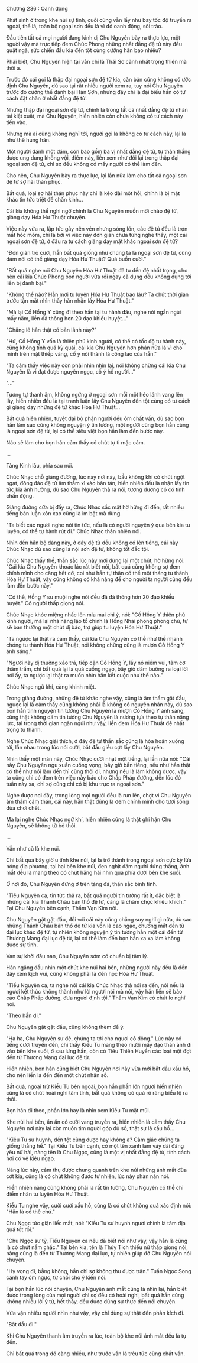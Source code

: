 




Chương 236 : Oanh động


Phát sinh ở trong khe núi sự tình, cuối cùng vẫn lấy như bay tốc độ truyền ra ngoài, thế là, toàn bộ ngoại sơn đều là vì đó oanh động, sôi trào.

Đầu tiên tất cả mọi người đang kinh dị Chu Nguyên bày ra thực lực, một người vậy mà trực tiếp đem Chúc Phong những nhất đẳng đệ tử này đều quật ngã, sức chiến đấu kia đến tột cùng cường hãn bao nhiêu?

Phải biết, Chu Nguyên hiện tại vẫn chỉ là Thái Sơ cảnh nhất trọng thiên mà thôi a.

Trước đó cái gọi là thập đại ngoại sơn đệ tử kia, căn bản cũng không có ước định Chu Nguyên, dù sao tại rất nhiều người xem ra, tuy nói Chu Nguyên trước đó cường thế đánh bại Hàn Sơn, nhưng đây chỉ là đại biểu hắn có tư cách đặt chân ở nhất đẳng đệ tử.

Nhưng thập đại ngoại sơn đệ tử, chính là trong tất cả nhất đẳng đệ tử nhân tài kiệt xuất, mà Chu Nguyên, hiển nhiên còn chưa không có tư cách này tiến vào.

Nhưng mà ai cũng không nghĩ tới, người gọi là không có tư cách này, lại là như thế hung hãn.

Một người đánh một đám, còn bao gồm ba vị nhất đẳng đệ tử, tự thân thắng được ung dung không vội, điểm này, liền xem như đổi lại trong thập đại ngoại sơn đệ tử, chỉ sợ đều không có mấy người có thể làm đến.

Cho nên, Chu Nguyên bày ra thực lực, lại lần nữa làm cho tất cả ngoại sơn đệ tử sợ hãi thán phục.

Bất quá, loại sợ hãi thán phục này chỉ là kéo dài một hồi, chính là bị mặt khác tin tức triệt để chấn kinh...

Cái kia không thể nghi ngờ chính là Chu Nguyên muốn mời chào đệ tử, giảng dạy Hóa Hư Thuật chuyện.

Việc này vừa ra, lập tức gây nên vén nhưng sóng lớn, các đệ tử đều là trợn mắt hốc mồm, chỉ là bởi vì việc này đơn giản chưa từng nghe thấy, một cái ngoại sơn đệ tử, ở đâu ra tư cách giảng dạy mặt khác ngoại sơn đệ tử?

"Đơn giản trò cười, hắn bất quá giống như chúng ta là ngoại sơn đệ tử, cũng dám nói có thể giảng dạy Hóa Hư Thuật? Quá buồn cười."

"Bất quá nghe nói Chu Nguyên Hóa Hư Thuật đã tu đến đệ nhất trọng, cho nên cái kia Chúc Phong bọn người vừa rồi ngay cả đụng đều không đụng tới liền bị đánh bại."

"Không thể nào? Hắn mới tu luyện Hóa Hư Thuật bao lâu? Ta chút thời gian trước tận mắt nhìn thấy hắn nhận lấy Hóa Hư Thuật."

"Mà lại Cố Hồng Y cũng đi theo hắn tại tu hành đâu, nghe nói ngắn ngủi mấy năm, liền đả thông hơn 20 đạo khiếu huyệt..."

"Chẳng lẽ hắn thật có bản lãnh này?"

"Hứ, Cố Hồng Y vốn là thiên phú kinh người, có thể có tốc độ tu hành này, cũng không tính quá kỳ quái, cái kia Chu Nguyên hơn phân nửa là vì cho mình trên mặt thiếp vàng, cố ý nói thành là công lao của hắn."

"Ta cảm thấy việc này còn phải nhìn nhìn lại, nói không chừng cái kia Chu Nguyên là vì đạt được nguyên ngọc, cố ý hố người..."

"..."

Tương tự thanh âm, không ngừng ở ngoại sơn mỗi một hẻo lánh vang lên lấy, hiển nhiên đều là tại tranh luận lấy Chu Nguyên đến tột cùng có tư cách gì giảng dạy những đệ tử khác Hóa Hư Thuật...

Bất quá hiển nhiên, tuyệt đại bộ phận người đều ôm chất vấn, dù sao bọn hắn làm sao cũng không nguyện ý tin tưởng, một người cùng bọn hắn cùng là ngoại sơn đệ tử, lại có thể siêu việt bọn hắn làm đến bước này.

Nào sẽ làm cho bọn hắn cảm thấy có chút tự ti mặc cảm.

...

Tàng Kinh lâu, phía sau núi.

Chúc Nhạc chỗ giảng đường, lúc này nơi này, bầu không khí có chút ngột ngạt, đông đảo đệ tử âm thầm xì xào bàn tán, hiển nhiên đều là nhận lấy tin tức kia ảnh hưởng, dù sao Chu Nguyên thả ra nói, tương đương có có tính chấn động.

Giảng đường cửa bị đẩy ra, Chúc Nhạc sắc mặt hờ hững đi đến, rất nhiều tiếng bàn luận xôn xao cũng là im bặt mà dừng.

"Ta biết các ngươi nghe nói tin tức, nếu là có người nguyện ý qua bên kia tu luyện, có thể tự hành rút đi." Chúc Nhạc thản nhiên nói.

Nhìn đến hắn bộ dáng này, ở đây đệ tử đều không có lên tiếng, cái này Chúc Nhạc dù sao cũng là nội sơn đệ tử, không tốt đắc tội.

Chúc Nhạc thấy thế, thần sắc lúc này mới dừng lại một chút, hờ hững nói: "Cái kia Chu Nguyên khoác lác rất biết nói, bất quá cũng không sợ đem chính mình cho căng hết cỡ, coi như hắn tự thân có thể một tháng tu thành Hóa Hư Thuật, vậy cũng không có khả năng để cho người ta người cũng đều làm đến bước này."

"Có thể, Hồng Y sư muội nghe nói đều đã đả thông hơn 20 đạo khiếu huyệt." Có người thấp giọng nói.

Chúc Nhạc khóe miệng nhấc lên mỉa mai chi ý, nói: "Cố Hồng Y thiên phú kinh người, mà lại nhà nàng lão tổ chính là Hồng Nhai phong phong chủ, tự sẽ ban thưởng một chút dị bảo, trợ giúp tu luyện Hóa Hư Thuật."

"Ta ngược lại thật ra cảm thấy, cái kia Chu Nguyên có thể như thế nhanh chóng tu thành Hóa Hư Thuật, nói không chừng cũng là mượn Cố Hồng Y ánh sáng."

"Người này dị thường xảo trá, tiếp cận Cố Hồng Y, lấy nó niềm vui, tâm cơ thâm trầm, chỉ bất quá lại là quá cuồng ngạo, bây giờ dám buông ra loại lời nói ấy, ta ngược lại thật ra muốn nhìn hắn kết cuộc như thế nào."

Chúc Nhạc ngữ khí, càng khinh miệt.

Trong giảng đường, những đệ tử khác nghe vậy, cũng là âm thầm gật đầu, ngược lại là cảm thấy cũng không phải là không có nguyên nhân này, dù sao bọn hắn tình nguyện tin tưởng Chu Nguyên là mượn Cố Hồng Y ánh sáng, cũng thật không dám tin tưởng Chu Nguyên là nương tựa theo tự thân năng lực, tại trong thời gian ngắn ngủi như vậy, liền đem Hóa Hư Thuật đệ nhất trọng tu thành.

Nghe Chúc Nhạc giải thích, ở đây đệ tử thần sắc cũng là hòa hoãn xuống tới, lẫn nhau trong lúc nói cười, bắt đầu giễu cợt lấy Chu Nguyên.

Nhìn thấy một màn này, Chúc Nhạc cười nhạt một tiếng, lại lần nữa nói: "Cái này Chu Nguyên ngu xuẩn cuồng vọng, bây giờ bắn tiếng, nếu như hắn thật có thể như nói làm đến thì cũng thôi đi, nhưng nếu là làm không được, vậy ta cũng chỉ có đem trên việc này báo cho Chấp Pháp đường, đến lúc đó tuần này xa, chỉ sợ cũng chỉ có bị khu trục ra ngoại sơn."

Nghe được nơi đây, trong lòng mọi người đều là run lên, chợt vì Chu Nguyên âm thầm cảm thán, cái này, hắn thật đúng là đem chính mình cho tươi sống đùa chơi chết.

Mà lại nghe Chúc Nhạc ngữ khí, hiển nhiên cũng là thật ghi hận Chu Nguyên, sẽ không từ bỏ thôi.

...

Vẫn như cũ là khe núi.

Chỉ bất quá bây giờ u tĩnh khe núi, lại là trở thành trong ngoại sơn cực kỳ lửa nóng địa phương, tại hai bên khe núi, đen nghịt đám người đứng thẳng, ánh mắt đều là mang theo có chút hăng hái nhìn qua phía dưới bên khe suối.

Ở nơi đó, Chu Nguyên đứng ở trên tảng đá, thần sắc bình tĩnh.

"Tiểu Nguyên ca, tin tức thả ra, bất quá người tin tưởng rất ít, đặc biệt là những cái kia Thánh Châu bản thổ đệ tử, càng là châm chọc khiêu khích." Tại Chu Nguyên bên cạnh, Thẩm Vạn Kim nói.

Chu Nguyên gật gật đầu, đối với cái này cũng chẳng suy nghĩ gì nữa, dù sao những Thánh Châu bản thổ đệ tử kia vốn là cao ngạo, chướng mắt đến từ đại lục khác đệ tử, tự nhiên không nguyện ý tin tưởng hắn một cái đến từ Thương Mang đại lục đệ tử, lại có thể làm đến bọn hắn xa xa làm không được sự tình.

Vạn sự khởi đầu nan, Chu Nguyên sớm có chuẩn bị tâm lý.

Hắn ngẩng đầu nhìn một chút khe núi hai bên, những người này đều là đến đây xem kịch vui, cũng không phải là đến học Hóa Hư Thuật.

"Tiểu Nguyên ca, ta nghe nói cái kia Chúc Nhạc thả nói ra đến, nói nếu là ngươi kết thúc không thành như lời ngươi nói mà nói, vậy hắn liền sẽ báo cáo Chấp Pháp đường, đưa ngươi định tội." Thẩm Vạn Kim có chút lo nghĩ nói.

"Theo hắn đi."

Chu Nguyên gật gật đầu, cũng không thèm để ý.

"Ha ha, Chu Nguyên sư đệ, chúng ta tới cho ngươi cổ động." Lúc này có tiếng cười truyền đến, chỉ thấy Kiều Tu mang theo mười mấy đạo thân ảnh đi vào bên khe suối, ở sau lưng hắn, còn có Tiêu Thiên Huyền các loại một đợt đến từ Thương Mang đại lục đệ tử.

Hiển nhiên, bọn hắn cũng biết Chu Nguyên nơi này vừa mới bắt đầu xấu hổ, cho nên liền là đến đến một chút nhân số.

Bất quá, ngoại trừ Kiều Tu bên ngoài, bọn hắn phần lớn người hiển nhiên cũng là có chút hoài nghi tâm tính, bất quá không có quá rõ ràng biểu lộ ra thôi.

Bọn hắn đi theo, phần lớn hay là nhìn xem Kiều Tu mặt mũi.

Khe núi hai bên, ẩn ẩn có cười vang truyền ra, hiển nhiên là cảm thấy Chu Nguyên nơi này lại còn muốn tìm người góp đủ số, thật sự là xấu hổ...

"Kiều Tu sư huynh, đến tột cùng được hay không a? Cảm giác chúng ta giống thằng hề." Tại Kiều Tu bên cạnh, có một tên xanh lam váy dài đáng yêu nữ hài, nàng tên là Chu Ngọc, cũng là một vị nhất đẳng đệ tử, tính cách hơi có vẻ kiêu ngạo.

Nàng lúc này, cảm thụ được chung quanh trên khe núi những ánh mắt đùa cợt kia, cũng là có chút không được tự nhiên, lúc này phàn nàn nói.

Hiển nhiên nàng cũng không phải là rất tin tưởng, Chu Nguyên có thể chỉ điểm nhân tu luyện Hóa Hư Thuật.

Kiều Tu nghe vậy, cười cười xấu hổ, cũng là có chút không quá xác định nói: "Hẳn là có thể chứ."

Chu Ngọc tức giận liếc mắt, nói: "Kiều Tu sư huynh ngươi chính là tâm địa quá tốt rồi."

"Chu Ngọc sư tỷ, Tiểu Nguyên ca nếu đã biết nói như vậy, vậy hẳn là cũng là có chút nắm chắc." Tại bên kia, tên là Thủy Tịch thiếu nữ thấp giọng nói, nàng cũng là đến từ Thương Mang đại lục, tự nhiên giúp đỡ Chu Nguyên nói chuyện.

"Hy vọng đi, bằng không, hắn chỉ sợ không thu được trận." Tuần Ngọc Song cánh tay ôm ngực, từ chối cho ý kiến nói.

Tại bọn hắn lúc nói chuyện, Chu Nguyên ánh mắt cũng là nhìn lại, hắn biết được trong lòng của mọi người chỉ sợ đều có hoài nghi, bất quá hắn cũng không nhiều lời ý tứ, hết thảy, đều được dùng sự thực đến nói chuyện.

Vừa vặn nhiều người nhìn như vậy, vậy chỉ dùng sự thật đến phản kích đi.

"Bắt đầu đi."

Khi Chu Nguyên thanh âm truyền ra lúc, toàn bộ khe núi ánh mắt đều là tụ đến.

Chỉ bất quá trong đó càng nhiều, như trước vẫn là trêu tức cùng chất vấn.




